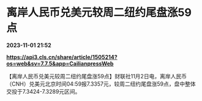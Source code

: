 # 离岸人民币兑美元较周二纽约尾盘涨59点

**2023-11-01 21:52**

**https://api3.cls.cn/share/article/1505214?os=web&sv=7.7.5&app=CailianpressWeb**

【离岸人民币兑美元较周二纽约尾盘涨59点】财联社11月2日电，离岸人民币（CNH）兑美元北京时间04:59报7.3357元，较周二纽约尾盘涨59点，盘中整体交投于7.3424-7.3289元区间。